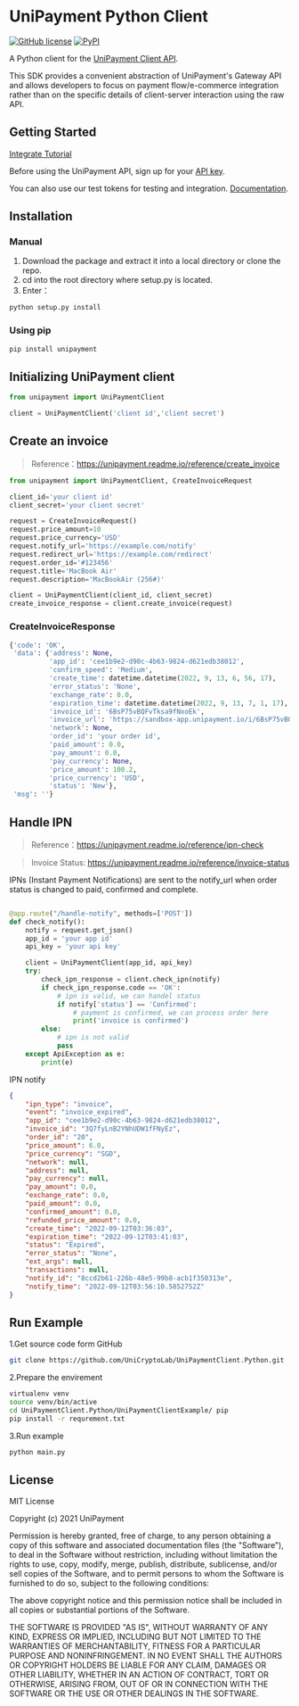 # UniPayment Python Client
[![GitHub license](https://img.shields.io/badge/license-MIT-blue.svg?style=flat-square)](https://github.com/UniCryptoLab/UniPaymentClient.Python/blob/main/UniPaymentClient/LICENSE.txt)
[![PyPI](https://img.shields.io/pypi/v/unipayment.svg?style=flat-square)](https://pypi.org/project/unipayment)

A Python client for the [UniPayment Client API](https://unipayment.readme.io/reference/overview).  

This SDK provides a convenient abstraction of UniPayment's Gateway API and allows developers to focus on payment flow/e-commerce integration rather than on the specific details of client-server interaction using the raw API.


## Getting Started

[Integrate Tutorial](https://help.unipayment.io/en/articles/7851188-integrate-with-payment-gateway)

Before using the UniPayment API, sign up for your [API key](https://console.unipayment.io/).

You can also use our test tokens for testing and integration. [Documentation](https://help.unipayment.io/en/articles/8263248-how-to-use-testcoin).

## Installation

### Manual
1. Download the package and extract it into a local directory or clone the repo.
2. cd into the root directory where setup.py is located.
3. Enter：
```bash
python setup.py install
```
### Using pip
```bash
pip install unipayment
```


## Initializing UniPayment client
```python
from unipayment import UniPaymentClient

client = UniPaymentClient('client id','client secret')
```


## Create an invoice
> Reference：https://unipayment.readme.io/reference/create_invoice

```python
from unipayment import UniPaymentClient, CreateInvoiceRequest

client_id='your client id'
client_secret='your client secret'

request = CreateInvoiceRequest()
request.price_amount=10
request.price_currency='USD'
request.notify_url='https://example.com/notify'
request.redirect_url='https://example.com/redirect'
request.order_id='#123456'
request.title='MacBook Air'
request.description='MacBookAir (256#)'

client = UniPaymentClient(client_id, client_secret)
create_invoice_response = client.create_invoice(request)
```
### CreateInvoiceResponse

```python
{'code': 'OK',
 'data': {'address': None,
          'app_id': 'cee1b9e2-d90c-4b63-9824-d621edb38012',
          'confirm_speed': 'Medium',
          'create_time': datetime.datetime(2022, 9, 13, 6, 56, 17),
          'error_status': 'None',
          'exchange_rate': 0.0,
          'expiration_time': datetime.datetime(2022, 9, 13, 7, 1, 17),
          'invoice_id': '6BsP75vBQFvTksa9fNxoEk',
          'invoice_url': 'https://sandbox-app.unipayment.io/i/6BsP75vBQFvTksa9fNxoEk',
          'network': None,
          'order_id': 'your order id',
          'paid_amount': 0.0,
          'pay_amount': 0.0,
          'pay_currency': None,
          'price_amount': 100.2,
          'price_currency': 'USD',
          'status': 'New'},
 'msg': ''}

```

## Handle IPN
> Reference：https://unipayment.readme.io/reference/ipn-check

> Invoice Status: https://unipayment.readme.io/reference/invoice-status

IPNs (Instant Payment Notifications) are sent to the notify_url when order status is changed to paid, confirmed and complete. 

```python

@app.route("/handle-notify", methods=['POST'])
def check_notify():
    notify = request.get_json()
    app_id = 'your app id'
    api_key = 'your api key'

    client = UniPaymentClient(app_id, api_key)
    try:
        check_ipn_response = client.check_ipn(notify)
        if check_ipn_response.code == 'OK':
            # ipn is valid, we can handel status
            if notify['status'] == 'Confirmed':
                # payment is confirmed, we can process order here
                print('invoice is confirmed')
        else:
            # ipn is not valid
            pass
    except ApiException as e:
        print(e)

```

IPN notify
``` json
{
	"ipn_type": "invoice",
	"event": "invoice_expired",
	"app_id": "cee1b9e2-d90c-4b63-9824-d621edb38012",
	"invoice_id": "3Q7fyLnB2YNhUDW1fFNyEz",
	"order_id": "20",
	"price_amount": 6.0,
	"price_currency": "SGD",
	"network": null,
	"address": null,
	"pay_currency": null,
	"pay_amount": 0.0,
	"exchange_rate": 0.0,
	"paid_amount": 0.0,
	"confirmed_amount": 0.0,
	"refunded_price_amount": 0.0,
	"create_time": "2022-09-12T03:36:03",
	"expiration_time": "2022-09-12T03:41:03",
	"status": "Expired",
	"error_status": "None",
	"ext_args": null,
	"transactions": null,
	"notify_id": "8ccd2b61-226b-48e5-99b8-acb1f350313e",
	"notify_time": "2022-09-12T03:56:10.5852752Z"
}
```

## Run Example

1.Get source code form GitHub 
``` bash
git clone https://github.com/UniCryptoLab/UniPaymentClient.Python.git
```

2.Prepare the envirement
``` bash
virtualenv venv
source venv/bin/active
cd UniPaymentClient.Python/UniPaymentClientExample/ pip
pip install -r requrement.txt
```
3.Run example
``` bash
python main.py
```

## License

MIT License

Copyright (c) 2021 UniPayment

Permission is hereby granted, free of charge, to any person obtaining a copy
of this software and associated documentation files (the "Software"), to deal
in the Software without restriction, including without limitation the rights
to use, copy, modify, merge, publish, distribute, sublicense, and/or sell
copies of the Software, and to permit persons to whom the Software is
furnished to do so, subject to the following conditions:

The above copyright notice and this permission notice shall be included in all
copies or substantial portions of the Software.

THE SOFTWARE IS PROVIDED "AS IS", WITHOUT WARRANTY OF ANY KIND, EXPRESS OR
IMPLIED, INCLUDING BUT NOT LIMITED TO THE WARRANTIES OF MERCHANTABILITY,
FITNESS FOR A PARTICULAR PURPOSE AND NONINFRINGEMENT. IN NO EVENT SHALL THE
AUTHORS OR COPYRIGHT HOLDERS BE LIABLE FOR ANY CLAIM, DAMAGES OR OTHER
LIABILITY, WHETHER IN AN ACTION OF CONTRACT, TORT OR OTHERWISE, ARISING FROM,
OUT OF OR IN CONNECTION WITH THE SOFTWARE OR THE USE OR OTHER DEALINGS IN THE
SOFTWARE.